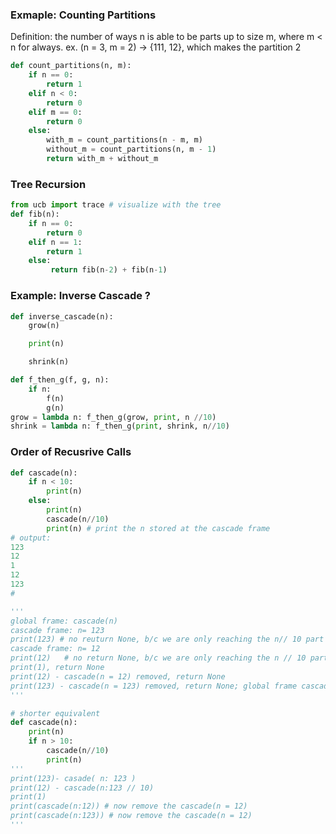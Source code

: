 ### Exmaple: Counting Partitions
Definition: the number of ways n is able to be parts up to size m, where m < n for always. ex. (n = 3, m = 2)  -> {111, 12}, which makes the partition 2
```python
def count_partitions(n, m):
    if n == 0:
        return 1
    elif n < 0:
        return 0
    elif m == 0:
        return 0
    else:
        with_m = count_partitions(n - m, m)
        without_m = count_partitions(n, m - 1)
        return with_m + without_m
```


### Tree Recursion
```python
from ucb import trace # visualize with the tree
def fib(n):
    if n == 0:
        return 0
    elif n == 1:
        return 1
    else:
         return fib(n-2) + fib(n-1)
```

### Example: Inverse Cascade ?
```python
def inverse_cascade(n):
    grow(n)

    print(n)

    shrink(n)

def f_then_g(f, g, n):
    if n:
        f(n)
        g(n)
grow = lambda n: f_then_g(grow, print, n //10)
shrink = lambda n: f_then_g(print, shrink, n//10)
```

### Order of Recusrive Calls
```python
def cascade(n):
    if n < 10:
        print(n)
    else:
        print(n)
        cascade(n//10)
        print(n) # print the n stored at the cascade frame
# output: 
123
12
1
12
123
#

'''
global frame: cascade(n)
cascade frame: n= 123
print(123) # no reuturn None, b/c we are only reaching the n// 10 part
cascade frame: n= 12
print(12)   # no return None, b/c we are only reaching the n // 10 part
print(1), return None
print(12) - cascade(n = 12) removed, return None
print(123) - cascade(n = 123) removed, return None; global frame cascade points to cascade(n) function
'''

# shorter equivalent
def cascade(n):
    print(n)
    if n > 10:
        cascade(n//10)
        print(n)
'''
print(123)- casade( n: 123 )
print(12) - cascade(n:123 // 10)
print(1)
print(cascade(n:12)) # now remove the cascade(n = 12)
print(cascade(n:123)) # now remove the cascade(n = 12)
'''
```